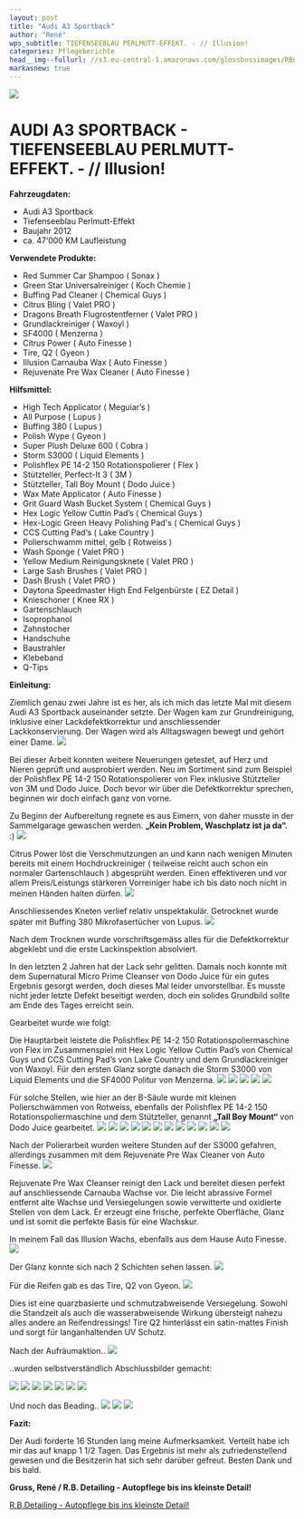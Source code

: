 ```yaml
---
layout: post
title: "Audi A3 Sportback"
author: "René"
wps_subtitle: TIEFENSEEBLAU PERLMUTT-EFFEKT. - // Illusion!
categories: Pflegeberichte
head__img--fullurl: //s3.eu-central-1.amazonaws.com/glossbossimages/RBdetailing/AudiA3SportbackIllusion/DSC_9692.jpg
markasnew: true
---
```

![](https://glossbossimages.s3.eu-central-1.amazonaws.com/RBdetailing/AudiA3SportbackIllusion/Header.jpg)

# AUDI A3 SPORTBACK - TIEFENSEEBLAU PERLMUTT-EFFEKT. - // Illusion!

**Fahrzeugdaten:**

- Audi A3 Sportback
- Tiefenseeblau Perlmutt-Effekt
- Baujahr 2012
- ca. 47‘000 KM Laufleistung


**Verwendete Produkte:**

- Red Summer Car Shampoo ( Sonax )
- Green Star Universalreiniger ( Koch Chemie )
- Buffing Pad Cleaner ( Chemical Guys )
- Citrus Bling ( Valet PRO )
- Dragons Breath Flugrostentferner ( Valet PRO )
- Grundlackreiniger ( Waxoyl )
- SF4000 ( Menzerna ) 
- Citrus Power ( Auto Finesse )
- Tire, Q2 ( Gyeon )
- Illusion Carnauba Wax ( Auto Finesse )
- Rejuvenate Pre Wax Cleaner ( Auto Finesse )


**Hilfsmittel:**

- High Tech Applicator ( Meguiar’s )
- All Purpose ( Lupus )
- Buffing 380 ( Lupus )
- Polish Wype ( Gyeon )
- Super Plush Deluxe 600 ( Cobra )
- Storm S3000 ( Liquid Elements )
- Polishflex PE 14-2 150 Rotationspolierer ( Flex )
- Stützteller, Perfect-It 3 ( 3M )
- Stützteller, Tall Boy Mount ( Dodo Juice )
- Wax Mate Applicator ( Auto Finesse )
- Grit Guard Wash Bucket System ( Chemical Guys )
- Hex Logic Yellow Cuttin Pad’s ( Chemical Guys )
- Hex-Logic Green Heavy Polishing Pad's ( Chemical Guys )
- CCS Cutting Pad‘s ( Lake Country )
- Polierschwamm mittel, gelb ( Rotweiss )
- Wash Sponge ( Valet PRO )
- Yellow Medium Reinigungsknete ( Valet PRO )
- Large Sash Brushes ( Valet PRO )
- Dash Brush ( Valet PRO )
- Daytona Speedmaster High End Felgenbürste ( EZ Detail )
- Knieschoner ( Knee RX )
- Gartenschlauch
- Isoprophanol
- Zahnstocher
- Handschuhe
- Baustrahler
- Klebeband
- Q-Tips


**Einleitung:**

Ziemlich genau zwei Jahre ist es her, als ich mich das letzte Mal mit diesem Audi A3 Sportback  auseinander setzte. Der Wagen kam zur Grundreinigung, inklusive einer Lackdefektkorrektur und anschliessender Lackkonservierung. Der Wagen wird als Alltagswagen bewegt und gehört einer Dame.
![](https://glossbossimages.s3.eu-central-1.amazonaws.com/RBdetailing/AudiA3SportbackIllusion/Unbenannt-1.jpg)

Bei dieser Arbeit konnten weitere Neuerungen getestet, auf Herz und Nieren geprüft und ausprobiert werden. Neu im Sortiment sind zum Beispiel der Polishflex PE 14-2 150 Rotationspolierer von Flex inklusive Stützteller von 3M und Dodo Juice. Doch bevor wir über die Defektkorrektur sprechen, beginnen wir doch einfach ganz von vorne.

Zu Beginn der Aufbereitung regnete es aus Eimern, von daher musste in der Sammelgarage gewaschen werden. **„Kein Problem, Waschplatz ist ja da“.** :)
![](https://glossbossimages.s3.eu-central-1.amazonaws.com/RBdetailing/AudiA3SportbackIllusion/DSC_9497.jpg)

Citrus Power löst die Verschmutzungen an und kann nach wenigen Minuten bereits mit einem Hochdruckreiniger ( teilweise reicht auch schon ein normaler Gartenschlauch ) abgesprüht werden.
Einen effektiveren und vor allem Preis/Leistungs stärkeren Vorreiniger habe ich bis dato noch nicht in meinen Händen halten dürfen.
![](https://glossbossimages.s3.eu-central-1.amazonaws.com/RBdetailing/AudiA3SportbackIllusion/DSC_9500.jpg)

Anschliessendes Kneten verlief relativ unspektakulär. Getrocknet wurde später mit Buffing 380 Mikrofasertücher von Lupus.
![](https://glossbossimages.s3.eu-central-1.amazonaws.com/RBdetailing/AudiA3SportbackIllusion/DSC_9509.jpg)

Nach dem Trocknen wurde vorschriftsgemäss alles für die Defektkorrektur abgeklebt und die erste Lackinspektion absolviert. 

In den letzten 2 Jahren hat der Lack sehr gelitten. Damals noch konnte mit dem Supernatural Micro Prime Cleanser von Dodo Juice für ein gutes Ergebnis gesorgt werden, doch dieses Mal leider unvorstellbar. Es musste nicht jeder letzte Defekt beseitigt werden, doch ein solides Grundbild sollte am Ende des Tages erreicht sein.

Gearbeitet wurde wie folgt:

Die Hauptarbeit leistete die Polishflex PE 14-2 150 Rotationspoliermaschine von Flex im Zusammenspiel mit Hex Logic Yellow Cuttin Pad’s von Chemical Guys und CCS Cutting Pad‘s von Lake Country und dem Grundlackreiniger von Waxoyl. Für den ersten Glanz sorgte danach die Storm S3000 von Liquid Elements und die SF4000 Politur von Menzerna.
![](https://glossbossimages.s3.eu-central-1.amazonaws.com/RBdetailing/AudiA3SportbackIllusion/DSC_9520.jpg)
![](https://glossbossimages.s3.eu-central-1.amazonaws.com/RBdetailing/AudiA3SportbackIllusion/DSC_9550.jpg)
![](https://glossbossimages.s3.eu-central-1.amazonaws.com/RBdetailing/AudiA3SportbackIllusion/DSC_9556.jpg)
![](https://glossbossimages.s3.eu-central-1.amazonaws.com/RBdetailing/AudiA3SportbackIllusion/DSC_9557.jpg)
![](https://glossbossimages.s3.eu-central-1.amazonaws.com/RBdetailing/AudiA3SportbackIllusion/DSC_9569.jpg)

Für solche Stellen, wie hier an der B-Säule wurde mit kleinen Polierschwämmen von Rotweiss, ebenfalls der Polishflex PE 14-2 150 Rotationspoliermaschine und dem Stützteller, genannt **„Tall Boy Mount“** von Dodo Juice gearbeitet.
![](https://glossbossimages.s3.eu-central-1.amazonaws.com/RBdetailing/AudiA3SportbackIllusion/DSC_9589.jpg)
![](https://glossbossimages.s3.eu-central-1.amazonaws.com/RBdetailing/AudiA3SportbackIllusion/DSC_9605.jpg)
![](https://glossbossimages.s3.eu-central-1.amazonaws.com/RBdetailing/AudiA3SportbackIllusion/DSC_9609.jpg)
![](https://glossbossimages.s3.eu-central-1.amazonaws.com/RBdetailing/AudiA3SportbackIllusion/DSC_9623.jpg)
![](https://glossbossimages.s3.eu-central-1.amazonaws.com/RBdetailing/AudiA3SportbackIllusion/DSC_9627.jpg)
![](https://glossbossimages.s3.eu-central-1.amazonaws.com/RBdetailing/AudiA3SportbackIllusion/DSC_9628.jpg)
![](https://glossbossimages.s3.eu-central-1.amazonaws.com/RBdetailing/AudiA3SportbackIllusion/DSC_9638.jpg)
![](https://glossbossimages.s3.eu-central-1.amazonaws.com/RBdetailing/AudiA3SportbackIllusion/DSC_9643.jpg)
![](https://glossbossimages.s3.eu-central-1.amazonaws.com/RBdetailing/AudiA3SportbackIllusion/DSC_9647.jpg)
![](https://glossbossimages.s3.eu-central-1.amazonaws.com/RBdetailing/AudiA3SportbackIllusion/DSC_9650.jpg)
![](https://glossbossimages.s3.eu-central-1.amazonaws.com/RBdetailing/AudiA3SportbackIllusion/DSC_9653.jpg)
![](https://glossbossimages.s3.eu-central-1.amazonaws.com/RBdetailing/AudiA3SportbackIllusion/DSC_9654.jpg)

Nach der Polierarbeit wurden weitere Stunden auf der S3000 gefahren, allerdings zusammen mit dem Rejuvenate Pre Wax Cleaner von Auto Finesse.
![](https://glossbossimages.s3.eu-central-1.amazonaws.com/RBdetailing/AudiA3SportbackIllusion/DSC_9668.jpg)

Rejuvenate Pre Wax Cleanser reinigt den Lack und bereitet diesen perfekt auf anschliessende Carnauba Wachse vor. Die leicht abrassive Formel entfernt alte Wachse und Versiegelungen sowie verwitterte und oxidierte Stellen von dem Lack. Er erzeugt eine frische, perfekte Oberfläche, Glanz und ist somit die perfekte Basis für eine Wachskur.

In meinem Fall das Illusion Wachs, ebenfalls aus dem Hause Auto Finesse.
![](https://glossbossimages.s3.eu-central-1.amazonaws.com/RBdetailing/AudiA3SportbackIllusion/DSC_9670.jpg)

Der Glanz konnte sich nach 2 Schichten sehen lassen.
![](https://glossbossimages.s3.eu-central-1.amazonaws.com/RBdetailing/AudiA3SportbackIllusion/DSC_9680.jpg)

Für die Reifen gab es das Tire, Q2 von Gyeon.
![](https://glossbossimages.s3.eu-central-1.amazonaws.com/RBdetailing/AudiA3SportbackIllusion/DSC_9674.jpg)

Dies ist eine quarzbasierte und schmutzabweisende Versiegelung. Sowohl die Standzeit als auch die wasserabweisende Wirkung übersteigt nahezu alles andere an Reifendressings! Tire Q2 hinterlässt ein satin-mattes Finish und sorgt für langanhaltenden UV Schutz.

Nach der Aufräumaktion..
![](https://glossbossimages.s3.eu-central-1.amazonaws.com/RBdetailing/AudiA3SportbackIllusion/DSC_9688.jpg)

..wurden selbstverständlich Abschlussbilder gemacht:

![](https://glossbossimages.s3.eu-central-1.amazonaws.com/RBdetailing/AudiA3SportbackIllusion/DSC_9692.jpg)
![](https://glossbossimages.s3.eu-central-1.amazonaws.com/RBdetailing/AudiA3SportbackIllusion/DSC_9694.jpg)
![](https://glossbossimages.s3.eu-central-1.amazonaws.com/RBdetailing/AudiA3SportbackIllusion/DSC_9693.jpg)
![](https://glossbossimages.s3.eu-central-1.amazonaws.com/RBdetailing/AudiA3SportbackIllusion/DSC_9695.jpg)
![](https://glossbossimages.s3.eu-central-1.amazonaws.com/RBdetailing/AudiA3SportbackIllusion/DSC_9698.jpg)
![](https://glossbossimages.s3.eu-central-1.amazonaws.com/RBdetailing/AudiA3SportbackIllusion/DSC_9702.jpg)
![](https://glossbossimages.s3.eu-central-1.amazonaws.com/RBdetailing/AudiA3SportbackIllusion/DSC_9703.jpg)

Und noch das Beading..
![](https://glossbossimages.s3.eu-central-1.amazonaws.com/RBdetailing/AudiA3SportbackIllusion/DSC_9706.jpg)
![](https://glossbossimages.s3.eu-central-1.amazonaws.com/RBdetailing/AudiA3SportbackIllusion/DSC_9707.jpg)
![](https://glossbossimages.s3.eu-central-1.amazonaws.com/RBdetailing/AudiA3SportbackIllusion/DSC_9709.jpg)



**Fazit:**

Der Audi forderte 16 Stunden lang meine Aufmerksamkeit. Verteilt habe ich mir das auf knapp 1 1/2 Tagen. Das Ergebnis ist mehr als zufriedenstellend gewesen und die Besitzerin hat sich sehr darüber gefreut. 
Besten Dank und bis bald.

**Gruss, René / R.B. Detailing - Autopflege bis ins kleinste Detail!**

[R.B.Detailing - Autopflege bis ins kleinste Detail!](https://www.facebook.com/Detailing.R.B)
